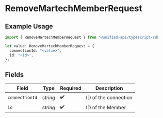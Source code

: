 # RemoveMartechMemberRequest

## Example Usage

```typescript
import { RemoveMartechMemberRequest } from "@unified-api/typescript-sdk/sdk/models/operations";

let value: RemoveMartechMemberRequest = {
  connectionId: "<value>",
  id: "<id>",
};
```

## Fields

| Field                | Type                 | Required             | Description          |
| -------------------- | -------------------- | -------------------- | -------------------- |
| `connectionId`       | *string*             | :heavy_check_mark:   | ID of the connection |
| `id`                 | *string*             | :heavy_check_mark:   | ID of the Member     |